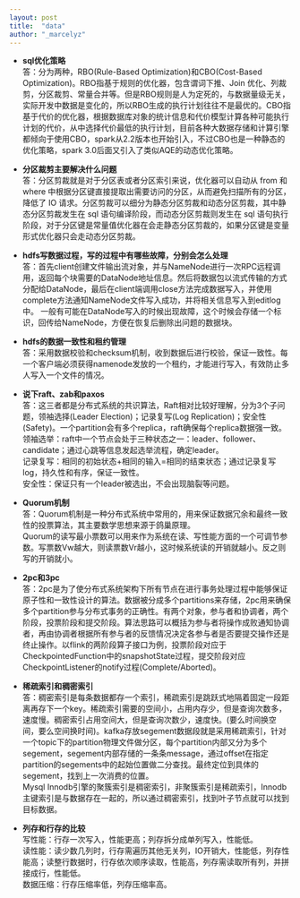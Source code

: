 ```yaml
---
layout: post
title:  "data"
author: "_marcelyz"
---
```


- **sql优化策略**  
答：分为两种，RBO(Rule-Based Optimization)和CBO(Cost-Based Optimization)。RBO指基于规则的优化器，包含谓词下推、Join 优化、列裁剪，分区裁剪、常量合并等。但是RBO规则是人为定死的，与数据量级无关，实际开发中数据是变化的，所以RBO生成的执行计划往往不是最优的。CBO指基于代价的优化器，根据数据库对象的统计信息和代价模型计算各种可能执行计划的代价，从中选择代价最低的执行计划，目前各种大数据存储和计算引擎都倾向于使用CBO，spark从2.2版本也开始引入，不过CBO也是一种静态的优化策略，spark 3.0后面又引入了类似AQE的动态优化策略。

- **分区裁剪主要解决什么问题**  
答：分区剪裁就是对于分区表或者分区索引来说，优化器可以自动从 from 和 where 中根据分区键直接提取出需要访问的分区，从而避免扫描所有的分区，降低了 IO 请求。分区剪裁可以细分为静态分区剪裁和动态分区剪裁，其中静态分区剪裁发生在 sql 语句编译阶段，而动态分区剪裁则发生在 sql 语句执行阶段，对于分区键是常量值优化器在会走静态分区剪裁的，如果分区键是变量形式优化器只会走动态分区剪裁。

- **hdfs写数据过程，写的过程中有哪些故障，分别会怎么处理**  
答：首先client创建文件输出流对象，并与NameNode进行一次RPC远程调用，返回每个块需要的DataNode地址信息。然后将数据包以流式传输的方式分配给DataNode，最后在client端调用close方法完成数据写入，并使用complete方法通知NameNode文件写入成功，并将相关信息写入到editlog中。
一般有可能在DataNode写入的时候出现故障，这个时候会存储一个标识，回传给NameNode，方便在恢复后删除出问题的数据块。

- **hdfs的数据一致性和租约管理**  
答：采用数据校验和checksum机制，收到数据后进行校验，保证一致性。每一个客户端必须获得namenode发放的一个租约，才能进行写入，有效防止多人写入一个文件的情况。

- **说下raft、zab和paxos**  
答：这三者都是分布式系统的共识算法，Raft相对比较好理解，分为3个子问题，领袖选择(Leader Election)；记录复写(Log Replication)；安全性(Safety)。一个partition会有多个replica，raft确保每个replica数据强一致。  
领袖选举：raft中一个节点会处于三种状态之一：leader、follower、candidate；通过心跳等信息发起选举流程，确定leader。  
记录复写：相同的初始状态+相同的输入=相同的结束状态；通过记录复写log，持久性和有序，保证一致性。  
安全性：保证只有一个leader被选出，不会出现脑裂等问题。  

- **Quorum机制**  
答：Quorum机制是一种分布式系统中常用的，用来保证数据冗余和最终一致性的投票算法，其主要数学思想来源于鸽巢原理。  
Quorum的读写最小票数可以用来作为系统在读、写性能方面的一个可调节参数。写票数Vw越大，则读票数Vr越小，这时候系统读的开销就越小。反之则写的开销就小。  

- **2pc和3pc**  
答：2pc是为了使分布式系统架构下所有节点在进行事务处理过程中能够保证原子性和一致性设计的算法。数据被分成多个partitions来存储，2pc用来确保多个partition参与分布式事务的正确性。有两个对象，参与者和协调者，两个阶段，投票阶段和提交阶段。算法思路可以概括为参与者将操作成败通知协调者，再由协调者根据所有参与者的反馈情况决定各参与者是否要提交操作还是终止操作。以flink的两阶段算子接口为例，投票阶段对应于CheckpointedFunction中的snapshotState过程，提交阶段对应CheckpointListener的notify过程(Complete/Aborted)。

- **稀疏索引和稠密索引**  
答：稠密索引是每条数据都存一个索引，稀疏索引是跳跃式地隔着固定一段距离再存下一个key。稀疏索引需要的空间小，占用内存少，但是查询次数多，速度慢。稠密索引占用空间大，但是查询次数少，速度快。(要么时间换空间，要么空间换时间)。kafka存放segement数据段就是采用稀疏索引，针对一个topic下的partition物理文件做分区，每个partition内部又分为多个segement，segement内部存储的一条条message，通过offset在指定partition的segements中的起始位置做二分查找。最终定位到具体的segement，找到上一次消费的位置。  
Mysql Innodb引擎的聚簇索引是稠密索引，非聚簇索引是稀疏索引，Innodb主键索引是与数据存在一起的，所以通过稠密索引，找到叶子节点就可以找到目标数据。  

- **列存和行存的比较**  
写性能：行存一次写入，性能更高；列存拆分成单列写入，性能低。  
读性能：读少数几列时，行存需遍历其他无关列，IO开销大，性能低，列存性能高；读整行数据时，行存依次顺序读取，性能高，列存需读取所有列，并拼接成行，性能低。  
数据压缩：行存压缩率低，列存压缩率高。  